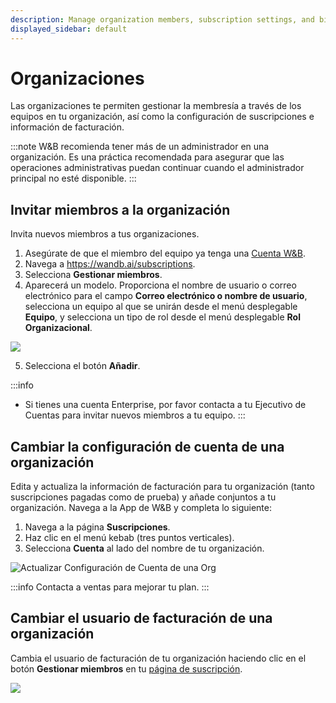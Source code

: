 ```yaml
---
description: Manage organization members, subscription settings, and billing information
displayed_sidebar: default
---
```


# Organizaciones

Las organizaciones te permiten gestionar la membresía a través de los equipos en tu organización, así como la configuración de suscripciones e información de facturación.

:::note
W&B recomienda tener más de un administrador en una organización. Es una práctica recomendada para asegurar que las operaciones administrativas puedan continuar cuando el administrador principal no esté disponible.
:::

## Invitar miembros a la organización

Invita nuevos miembros a tus organizaciones.
1. Asegúrate de que el miembro del equipo ya tenga una [Cuenta W&B](https://app.wandb.ai/login?signup=true).
2. Navega a https://wandb.ai/subscriptions.
3. Selecciona **Gestionar miembros**.
4. Aparecerá un modelo. Proporciona el nombre de usuario o correo electrónico para el campo **Correo electrónico o nombre de usuario**, selecciona un equipo al que se unirán desde el menú desplegable **Equipo**, y selecciona un tipo de rol desde el menú desplegable **Rol Organizacional**.

![](@site/static/images/app_ui/ezgif-3-b665ff2fa9.gif)

5. Selecciona el botón **Añadir**.

:::info
* Si tienes una cuenta Enterprise, por favor contacta a tu Ejecutivo de Cuentas para invitar nuevos miembros a tu equipo.
:::

## Cambiar la configuración de cuenta de una organización

Edita y actualiza la información de facturación para tu organización (tanto suscripciones pagadas como de prueba) y añade conjuntos a tu organización. Navega a la App de W&B y completa lo siguiente:

1. Navega a la página **Suscripciones**.
2. Haz clic en el menú kebab (tres puntos verticales).
3. Selecciona **Cuenta** al lado del nombre de tu organización.

![Actualizar Configuración de Cuenta de una Org](@site/static/images/app_ui/edit_account.gif)

:::info
Contacta a ventas para mejorar tu plan.
:::

## Cambiar el usuario de facturación de una organización

Cambia el usuario de facturación de tu organización haciendo clic en el botón **Gestionar miembros** en tu [página de suscripción](https://wandb.ai/subscriptions).

![](/images/app_ui/change_billing_user.gif)